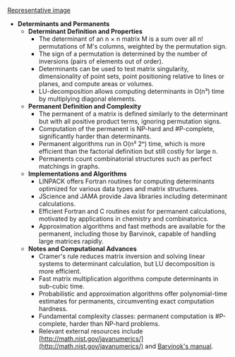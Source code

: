 [Representative image](ADM-ch13-matrix-determinants.best.png)

- **Determinants and Permanents**
  - **Determinant Definition and Properties**
    - The determinant of an n × n matrix M is a sum over all n! permutations of M's columns, weighted by the permutation sign.
    - The sign of a permutation is determined by the number of inversions (pairs of elements out of order).
    - Determinants can be used to test matrix singularity, dimensionality of point sets, point positioning relative to lines or planes, and compute areas or volumes.
    - LU-decomposition allows computing determinants in O(n³) time by multiplying diagonal elements.
  - **Permanent Definition and Complexity**
    - The permanent of a matrix is defined similarly to the determinant but with all positive product terms, ignoring permutation signs.
    - Computation of the permanent is NP-hard and #P-complete, significantly harder than determinants.
    - Permanent algorithms run in O(n² 2ⁿ) time, which is more efficient than the factorial definition but still costly for large n.
    - Permanents count combinatorial structures such as perfect matchings in graphs.
  - **Implementations and Algorithms**
    - LINPACK offers Fortran routines for computing determinants optimized for various data types and matrix structures.
    - JScience and JAMA provide Java libraries including determinant calculations.
    - Efficient Fortran and C routines exist for permanent calculations, motivated by applications in chemistry and combinatorics.
    - Approximation algorithms and fast methods are available for the permanent, including those by Barvinok, capable of handling large matrices rapidly.
  - **Notes and Computational Advances**
    - Cramer's rule reduces matrix inversion and solving linear systems to determinant calculation, but LU decomposition is more efficient.
    - Fast matrix multiplication algorithms compute determinants in sub-cubic time.
    - Probabilistic and approximation algorithms offer polynomial-time estimates for permanents, circumventing exact computation hardness.
    - Fundamental complexity classes: permanent computation is #P-complete, harder than NP-hard problems.
    - Relevant external resources include [http://math.nist.gov/javanumerics/](http://math.nist.gov/javanumerics/) and [Barvinok's manual](http://www.math.lsa.umich.edu/~barvinok/manual.html).
